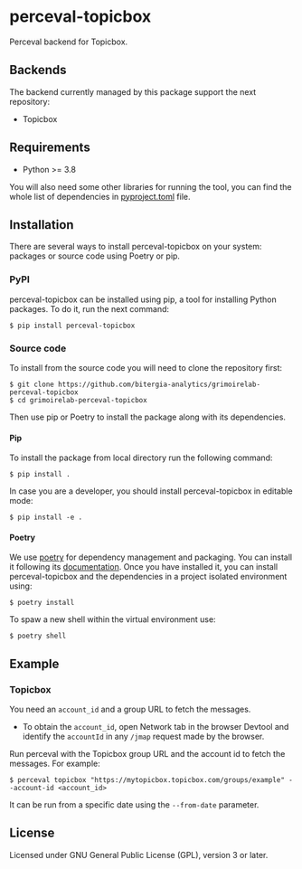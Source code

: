 # perceval-topicbox

Perceval backend for Topicbox.

## Backends

The backend currently managed by this package support the next repository:

* Topicbox

## Requirements

 * Python >= 3.8

You will also need some other libraries for running the tool, you can find the
whole list of dependencies in [pyproject.toml](pyproject.toml) file.

## Installation

There are several ways to install perceval-topicbox on your system: packages or source 
code using Poetry or pip.

### PyPI

perceval-topicbox can be installed using pip, a tool for installing Python packages. 
To do it, run the next command:
```
$ pip install perceval-topicbox
```

### Source code

To install from the source code you will need to clone the repository first:
```
$ git clone https://github.com/bitergia-analytics/grimoirelab-perceval-topicbox
$ cd grimoirelab-perceval-topicbox
```

Then use pip or Poetry to install the package along with its dependencies.

#### Pip
To install the package from local directory run the following command:
```
$ pip install .
```
In case you are a developer, you should install perceval-topicbox in editable mode:
```
$ pip install -e .
```

#### Poetry
We use [poetry](https://python-poetry.org/) for dependency management and 
packaging. You can install it following its [documentation](https://python-poetry.org/docs/#installation).
Once you have installed it, you can install perceval-topicbox and the dependencies in 
a project isolated environment using:
```
$ poetry install
```
To spaw a new shell within the virtual environment use:
```
$ poetry shell
```

## Example

### Topicbox

You need an `account_id` and a group URL to fetch the messages.

- To obtain the `account_id`, open Network tab in the browser Devtool and identify the `accountId` in any
`/jmap` request made by the browser.

Run perceval with the Topicbox group URL and the account id to fetch the messages. For example:

```
$ perceval topicbox "https://mytopicbox.topicbox.com/groups/example" --account-id <account_id>
```

It can be run from a specific date using the `--from-date` parameter.

## License

Licensed under GNU General Public License (GPL), version 3 or later.
